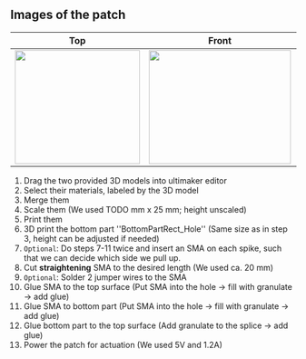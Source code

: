 ## Images of the patch

Top            |  Front |   Whole patch | Actuated
:-------------------------:|:-------------------------:|:-------------------------:|:-------------------------:
<img src="TODO" width="220" height="200" />|<img src="TODO" width="250" height="200" />|<img src="TODO" width="250" height="200" />|<img src="TODO" width="250" height="200" />

1. Drag the two provided 3D models into ultimaker editor
2. Select their materials, labeled by the 3D model
3. Merge them
4. Scale them (We used TODO mm x 25 mm; height unscaled)
5. Print them
6. 3D print the bottom part ''BottomPartRect_Hole'' (Same size as in step 3, height can be adjusted if needed)
7. `Optional`: Do steps 7-11 twice and insert an SMA on each spike, such that we can decide which side we pull up.
8. Cut **straightening** SMA to the desired length (We used ca. 20 mm)
9. `Optional`: Solder 2 jumper wires to the SMA
10. Glue SMA to the top surface (Put SMA into the hole &#8594; fill with granulate &#8594; add glue)
11. Glue SMA to bottom part (Put SMA into the hole &#8594; fill with granulate &#8594; add glue)
12. Glue bottom part to the top surface (Add granulate to the splice &#8594; add glue)
13. Power the patch for actuation (We used 5V and 1.2A)
